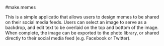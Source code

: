 #make.memes

This is a simple applicatio that allows users to design memes to be shared on their social media feeds. Users can select an image to serve as a backdrop, and edit text to be overlaid on the top and bottom of the image. When complete, the image can be exported to the photo library, or shared directly to their social media feed (e.g. Facebook or Twitter).


